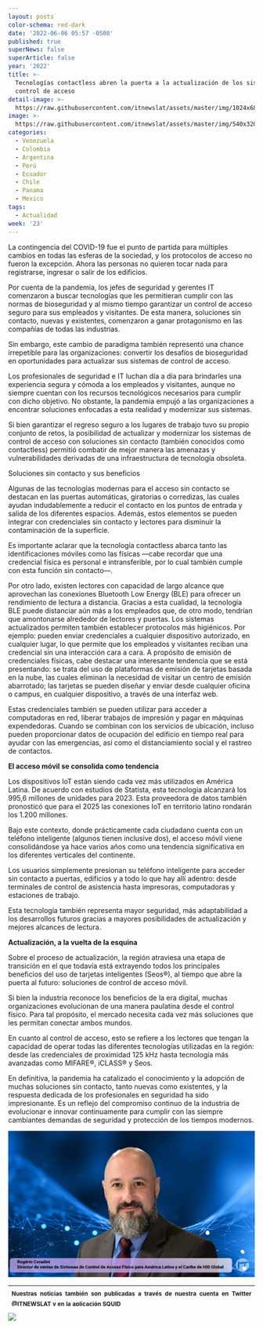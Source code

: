 ```yaml
---
layout: posts
color-schema: red-dark
date: '2022-06-06 05:57 -0500'
published: true
superNews: false
superArticle: false
year: '2022'
title: >-
  Tecnologías contactless abren la puerta a la actualización de los sistemas de
  control de acceso
detail-image: >-
  https://raw.githubusercontent.com/itnewslat/assets/master/img/1024x680/Rogerio-Coradini-g.jpg
image: >-
  https://raw.githubusercontent.com/itnewslat/assets/master/img/540x320/Rogerio-Coradini-p.jpg
categories:
  - Venezuela
  - Colombia
  - Argentina
  - Perú
  - Ecuador
  - Chile
  - Panama
  - Mexico
tags:
  - Actualidad
week: '23'
---
```

La contingencia del COVID-19 fue el punto de partida para múltiples cambios en todas las esferas de la sociedad, y los protocolos de acceso no fueron la excepción. Ahora las personas no quieren tocar nada para registrarse, ingresar o salir de los edificios. 

Por cuenta de la pandemia, los jefes de seguridad y gerentes IT comenzaron a buscar tecnologías que les permitieran cumplir con las normas de bioseguridad y al mismo tiempo garantizar un control de acceso seguro para sus empleados y visitantes. De esta manera, soluciones sin contacto, nuevas y existentes, comenzaron a ganar protagonismo en las compañías de todas las industrias.  

Sin embargo, este cambio de paradigma también representó una chance irrepetible para las organizaciones: convertir los desafíos de bioseguridad en oportunidades para actualizar sus sistemas de control de acceso.

Los profesionales de seguridad e IT luchan día a día para brindarles una experiencia segura y cómoda a los empleados y visitantes, aunque no siempre cuentan con los recursos tecnológicos necesarios para cumplir con dicho objetivo. No obstante, la pandemia empujó a las organizaciones a encontrar soluciones enfocadas a esta realidad y modernizar sus sistemas. 

Si bien garantizar el regreso seguro a los lugares de trabajo tuvo su propio conjunto de retos, la posibilidad de actualizar y modernizar los sistemas de control de acceso con soluciones sin contacto (también conocidos como contactless) permitió combatir de mejor manera las amenazas y vulnerabilidades derivadas de una infraestructura de tecnología obsoleta.


Soluciones sin contacto y sus beneficios

Algunas de las tecnologías modernas para el acceso sin contacto se destacan en las puertas automáticas, giratorias o corredizas, las cuales ayudan indudablemente a reducir el contacto en los puntos de entrada y salida de los diferentes espacios. Además, estos elementos se pueden integrar con credenciales sin contacto y lectores para disminuir la contaminación de la superficie. 

Es importante aclarar que la tecnología contactless abarca tanto las identificaciones móviles como las físicas —cabe recordar que una credencial física es personal e intransferible, por lo cual también cumple con esta función sin contacto—.

Por otro lado, existen lectores con capacidad de largo alcance que aprovechan las conexiones Bluetooth Low Energy (BLE) para ofrecer un rendimiento de lectura a distancia. Gracias a esta cualidad, la tecnología BLE puede distanciar aún más a los empleados que, de otro modo, tendrían que amontonarse alrededor de lectores y puertas.
Los sistemas actualizados permiten también establecer protocolos más higiénicos. Por ejemplo: pueden enviar credenciales a cualquier dispositivo autorizado, en cualquier lugar, lo que permite que los empleados y visitantes reciban una credencial sin una interacción cara a cara. 
A propósito de emisión de credenciales físicas, cabe destacar una interesante tendencia que se está presentando: se trata del uso de plataformas de emisión de tarjetas basada en la nube, las cuales eliminan la necesidad de visitar un centro de emisión abarrotado; las tarjetas se pueden diseñar y enviar desde cualquier oficina o campus, en cualquier dispositivo, a través de una interfaz web.

Estas credenciales también se pueden utilizar para acceder a computadoras en red, liberar trabajos de impresión y pagar en máquinas expendedoras. Cuando se combinan con los servicios de ubicación, incluso pueden proporcionar datos de ocupación del edificio en tiempo real para ayudar con las emergencias, así como el distanciamiento social y el rastreo de contactos. 

**El acceso móvil se consolida como tendencia**

Los dispositivos IoT están siendo cada vez más utilizados en América Latina. De acuerdo con estudios de Statista, esta tecnología alcanzará los 995,6 millones de unidades para 2023. Esta proveedora de datos también pronosticó que para el 2025 las conexiones IoT en territorio latino rondarán los 1.200 millones.

Bajo este contexto, donde prácticamente cada ciudadano cuenta con un teléfono inteligente (algunos tienen inclusive dos), el acceso móvil viene consolidándose ya hace varios años como una tendencia significativa en los diferentes verticales del continente. 

Los usuarios simplemente presionan su teléfono inteligente para acceder sin contacto a puertas, edificios y a todo lo que hay allí adentro: desde terminales de control de asistencia hasta impresoras, computadoras y estaciones de trabajo.

Esta tecnología también representa mayor seguridad, más adaptabilidad a los desarrollos futuros gracias a mayores posibilidades de actualización y mejores alcances de lectura. 

**Actualización, a la vuelta de la esquina**

Sobre el proceso de actualización, la región atraviesa una etapa de transición en el que todavía está extrayendo todos los principales beneficios del uso de tarjetas inteligentes (Seos®), al tiempo que abre la puerta al futuro: soluciones de control de acceso móvil. 

Si bien la industria reconoce los beneficios de la era digital, muchas organizaciones evolucionan de una manera paulatina desde el control físico. Para tal propósito, el mercado necesita cada vez más soluciones que les permitan conectar ambos mundos. 

En cuanto al control de acceso, esto se refiere a los lectores que tengan la capacidad de operar todas las diferentes tecnologías utilizadas en la región: desde las credenciales de proximidad 125 kHz hasta tecnología más avanzadas como MIFARE®, iCLASS® y Seos. 

En definitiva, la pandemia ha catalizado el conocimiento y la adopción de muchas soluciones sin contacto, tanto nuevas como existentes, y la respuesta dedicada de los profesionales en seguridad ha sido impresionante. Es un reflejo del compromiso continuo de la industria de evolucionar e innovar continuamente para cumplir con las siempre cambiantes demandas de seguridad y protección de los tiempos modernos.

![](https://raw.githubusercontent.com/itnewslat/assets/master/img/540x320/Rogerio-Coradini-p.jpg)

<table style="height: 42px;" width="569">
<tbody>
<tr>
<td style="text-align: justify;"><sub><strong>Nuestras noticias también son publicadas a través de nuestra cuenta en Twitter <a href="https://twitter.com/itnewslat?lang=es">@ITNEWSLAT</a> y en la aplicación <a href="https://squidapp.co/en/">SQUID</a></strong></sub></td>
</tr>
</tbody>
</table>

<img src="https://tracker.metricool.com/c3po.jpg?hash=56f88a41e39ab42c063cc51676587a04"/>